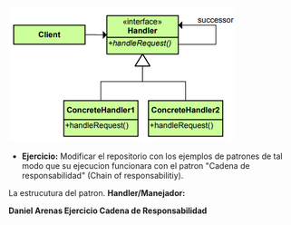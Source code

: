 
![chain of responsibility](imagenes/chainofresponsibility.png)

- **Ejercicio:** Modificar el repositorio con los ejemplos de patrones de tal modo que su ejecucion funcionara con el patron "Cadena de responsabilidad" (Chain of responsabilitiy).

La estrucutura del patron.
**Handler/Manejador:**


**Daniel Arenas Ejercicio Cadena de Responsabilidad**


